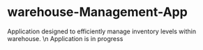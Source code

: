 # warehouse-Management-App
Application designed to efficiently manage inventory levels within warehouse. 
\n Application is in progress
